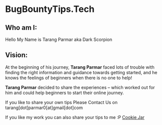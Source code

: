 # BugBountyTips.Tech

## Who am I:
Hello My Name is Tarang Parmar aka Dark Scorpion

## Vision: 
  At the beginning of his journey, **Tarang Parmar** faced lots of trouble with finding the right information and guidance towards getting started, and he knows the    feelings of beginners when there is no one to help!

**Tarang Parmar** decided to share the experiences – which worked out for him and could help beginners to start their online journey.

If you like to share your own tips Please Contact Us on tarang[dot]parmar0[at]gmail[dot]com

If you like my work you can also share your tips to me :P
[Cookie Jar](https://www.buymeacoffee.com/TarangParmar)
